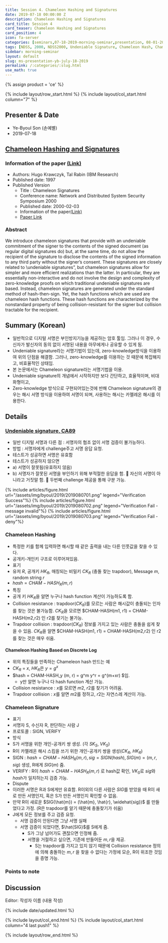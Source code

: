 ```yaml
---
title: Session 4. Chameleon Hashing and Signatures
date: 2019-07-18 00:00:00 Z
description: Chameleon Hashing and Signatures
card_title: Session 4
card_teaser: Chameleon Hashing and Signatures
card_position: 4
icon: fa-server
categories: [seminars,07-18-2019-morning-seminar,presentation, 08-01-2019-morning-seminar]
tags: [NDSS, 2000, NDSS2000, Undeniable Signature, Chameleon Hash, Chameleon Signature]
sidebar: morning-seminar
layout: default
slug: ms-presentation-yb-july-18-2019
permalink: /:categories/:slug.html
use_math: true
---
```


{% assign product = 'ce' %}

{% include layout/row_start.html %}
{% include layout/col_start.html column="7" %}

## Presenter & Date
+ Ye-Byoul Son (손예별)
+ 2019-07-18

## [Chameleon Hashing and Signatures](https://inhaucs.github.io/seminars/07-18-2019-morning-seminar/presentation/ms-presentation-yb-july-18-2019.html)

### Information of the paper [(Link)](https://pdfs.semanticscholar.org/1c29/4428c76ba7d1d0bb5e1d1bc931138c092453.pdf)
+ Authors: Hugo Krawczyk, Tal Rabin (IBM Research) 
+ Published date: 1997
+ Published Version
  + Title : Chameleon Signatures
  + Conference name: Network and Distributed System Security Symposium 2000
  + Published date: 2000-02-03
  + Information of the paper[(Link)](https://www.ndss-symposium.org/ndss2000/chameleon-signatures/)
  + [Paper Link](https://www.ndss-symposium.org/wp-content/uploads/2017/09/Chameleon-Signatures-paper-Hugo-Krawczyk.pdf)
  

### Abstract
We introduce chameleon signatures that provide with an undeniable commitment of the signer to the contents of the signed document (as regular digital signatures do) but, at the same time, do not allow the recipient of the signature to disclose the contents of the signed information to any third party without the signer’s consent. These signatures are closely related to \undeniable signatures”, but chameleon signatures allow for simpler and more efficient realizations than the latter. In particular, they are essentially non-interactive and do not involve the design and complexity of zero-knowledge proofs on which traditional undeniable signatures are based. Instead, chameleon signatures are generated under the standard method of hash-then-sign. Yet, the hash functions which are used are chameleon hash functions. These hash functions are characterized by the nonstandard property of being collision-resistant for the signer but collision tractable for the recipient.

 
## Summary (Korean)
+ 일반적으로 디지털 서명은 부인방지기능을 제공하는 암호 툴임. 그러나 이 경우, 수신자가 발신자의 동의 없이 서명된 내용을 아무에게나 공유할 수 있게 됨.
+ Undeniable signature라는 서명기법이 있는데, zero-knowledge방식을 이용하여 위의 단점을 해결함. 그러나, zero-knowledge를 이용하는 것 때문에 복잡해지고, 비효율적인 상태임.
+ 본 논문에서는 Chameleon signature라는 서명기법을 이용.
+ Undeniable signature의 개념에서 시작하지만 보다 간단하고, 효율적이며, 비대화형이고,
+ Zero-knowledge 방식으로 구현되어있는것에 반해 Chameleon signature의 경우는 해시 서명 방식을 이용하여 서명이 되며, 사용하는 해시는 카멜레온 해시를 이용한다.


## Details
### [Undeniable signature, CA89](https://link.springer.com/content/pdf/10.1007%2F0-387-34805-0_20.pdf)
+ 일반 디지털 서명과 다른 점 : 서명자의 협조 없이 서명 검증이 불가능하다.
+ 방법 : 서명자에게 challenge주고 서명 응답 요청.
+ 테스트가 성공하면 서명은 유효함
+ 테스트가 성공하지 않으면
+ a) 서명이 잘못됨(유효하지 않음)
+ b) 서명자가 잘못된 서명을 부인하기 위해 부적절한 응답을 함.  자신의 서명이 아니라고 거짓말 함.  두번째 challenge 제공을 통해 구분 가능.

{% include articles/figure.html url="/assets/img/byoul/2019/2019080701.png" legend="Verification Success"%}
{% include articles/figure.html url="/assets/img/byoul/2019/2019080702.png" legend="Verification Fail - message invalid"%}
{% include articles/figure.html url="/assets/img/byoul/2019/2019080703.png" legend="Verification Fail - deny"%}



### Chameleon Hashing
+ 특정한 키를 함께 입력하면 해시할 때 같은 출력을 내는 다른 인풋값을 찾을 수 있다.
+ 공개키-개인키 구조로 이루어져있음.
+ 표기
+ 유저 $R$, 공개키 $HK_R$, 매칭되는 비밀키 $CK_R$ (충돌 찾는 trapdoor), Message $m$, random string $r$
+ $hash = CHAM-HASH_R (m, r)$
+ 특징
+ 공개 키 $HK_R$을 알면 누구나 hash function 계산이 가능하도록 함.
+ Collision resistance : trapdoor($CK_R$)를 모르는 사람은 해시값이 충돌되는 인자를 찾는 것은 불가능함. $CK_R$을 모르면 $CHAM-HASH(m1, r1) = CHAM-HASH(m2,r2) 인 r2를 찾기는 불가능.
+ Trapdoor collision : trapdoor($CK_R$) 정보를 가지고 있는 사람은 충돌을 쉽게 찾을 수 있음. $CK_R$을 알면 $CHAM-HASH(m1, r1) = CHAM-HASH(m2,r2) 인 r2를 찾는 것은 매우 쉬움.

#### Chameleon Hashing Based on Discrete Log 
+ 위의 특징들을 만족하는 Chameleon hash 만드는 예
+ $CK_R$ = $x$, $HK_R$은 $y = g^x$
+ $hash = CHAM-HASH_y (m, r) = g^m y^r = g^(m+xr) $임.
  + y만 알면 누구나 다 hash function 계산 가능.
+ Collision resistance : $x$를 모르면 $m2$, $r2$를 찾기가 어려움.
+ Trapdoor collision : $x$를 알면 $m2$를 정하고, $r2$는 자연스레 계산이 가능.

### Chameleon Signature
+ 표기
+ 서명자 S, 수신자 R, 판단하는 사람 J
+ 프로토콜 : SIGN, VERIFY
+ 방식
+ S가 서명을 위한 개인-공개키 쌍 생성. (각 $SK_S$, $VK_S$)
+ R이 카멜레온 해시 스킴을 쓰기 위한 개인-공개키 쌍을 생성($CK_R$, $HK_R$)
+ SIGN : $hash = CHAM-HASH_R (m, r), sig=SIGN(hash), SIG(m)=(m, r, sig)$ 생성, R에게 $SIG(m)$ 줌.
+ VERIFY : R이 $hash=CHAM-HASH_R (m,r)$ 로 hash값 확인, $VK_S$로 $sig$와 $hash$가 일치하는지 검증 가능. 
+ Dispute
+ 이러한 서명은 R과 S에게만 유효함. R이외의 다른 사람은 $SIG$를 받았을 때 R이 새로 만든 서명인지, 혹은 S가 만든 서명인지 확인할 수 없음.
+ 만약 R이 새로운 $SIG(\hat{m}) = (\hat{m}, \hat{r}, \widehat{sig})$ 를 만들었다고 가정. (R은 trapdoor를 알기 때문에 충돌찾기가 쉬움)
+ J에게 모든 정보를 주고 검증 요청.
  + 서명 검증이 안된다면 그냥 서명 실패
  + 서명 검증이 되었다면, $\hat{SIG}$를 S에게 줌.
    + S가 그냥 넘어가도 괜찮으면 인정해 줌.
    + 서명을 거절하고 싶으면, 기존에 만들어둔 $m, r$을 제공.
      + S는 trapdoor를 가지고 있지 않기 때문에 Collision resistance 정의에 의해 충돌하는 $m, r$ 을 찾을 수 없다는 가정에 모순, R이 위조한 것임을 증명 가능.


### Points to note


## Discussion
Editor: 작성자 이름
(내용 작성)


{% include date/updated.html %}

{% include layout/col_end.html %}
{% include layout/col_start.html column="4 last push1" %}

{% include layout/row_end.html %}
